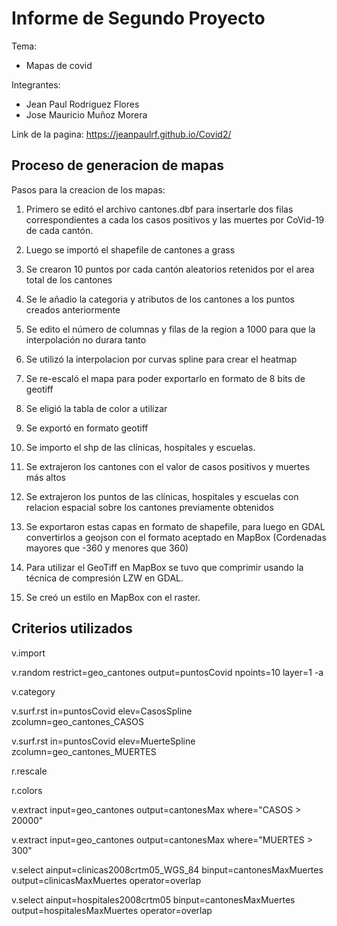 # Informe de Segundo Proyecto
Tema:
* Mapas de covid

Integrantes:
* Jean Paul Rodriguez Flores
* Jose Mauricio Muñoz Morera

Link de la pagina:
https://jeanpaulrf.github.io/Covid2/

## Proceso de generacion de mapas
Pasos para la creacion de los mapas:

1. Primero se editó el archivo cantones.dbf para insertarle dos filas correspondientes a cada los casos positivos y las muertes por CoVid-19 de cada cantón.

2. Luego se importó el shapefile de cantones a grass

3. Se crearon 10 puntos por cada cantón aleatorios retenidos por el area total de los cantones

4. Se le añadio la categoria y atributos de los cantones a los puntos creados anteriormente

5. Se edito el número de columnas y filas de la region a 1000 para que la interpolación no durara tanto

5. Se utilizó la interpolacion por curvas spline para crear el heatmap

6. Se re-escaló el mapa para poder exportarlo en formato de 8 bits de geotiff

7. Se eligió la tabla de color a utilizar

8. Se exportó en formato geotiff

9. Se importo el shp de las clínicas, hospitales y escuelas.

10. Se extrajeron los cantones con el valor de casos positivos y muertes más altos

11. Se extrajeron los puntos de las clínicas, hospitales y escuelas con relacion espacial sobre los cantones previamente obtenidos

12. Se exportaron estas capas en formato de shapefile, para luego en GDAL convertirlos a geojson con el formato aceptado en MapBox (Cordenadas mayores que -360 y menores que 360)

13. Para utilizar el GeoTiff en MapBox se tuvo que comprimir usando la técnica de compresión LZW en GDAL.

14. Se creó un estilo en MapBox con el raster.


## Criterios utilizados

v.import

v.random restrict=geo_cantones output=puntosCovid npoints=10 layer=1 -a

v.category

v.surf.rst in=puntosCovid elev=CasosSpline zcolumn=geo_cantones_CASOS

v.surf.rst in=puntosCovid elev=MuerteSpline zcolumn=geo_cantones_MUERTES

r.rescale

r.colors

v.extract input=geo_cantones output=cantonesMax where="CASOS > 20000"

v.extract input=geo_cantones output=cantonesMax where="MUERTES > 300"

v.select ainput=clinicas2008crtm05_WGS_84 binput=cantonesMaxMuertes output=clinicasMaxMuertes operator=overlap

v.select ainput=hospitales2008crtm05 binput=cantonesMaxMuertes output=hospitalesMaxMuertes operator=overlap

